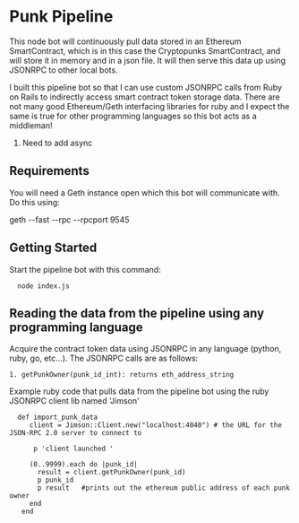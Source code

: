 # Punk Pipeline
This node bot will continuously pull data stored in an Ethereum SmartContract, which is in this case the Cryptopunks SmartContract, and will store it in memory and in a json file.  It will then serve this data up using JSONRPC to other local bots.  

I built this pipeline bot so that I can use custom JSONRPC calls from Ruby on Rails to indirectly access smart contract token storage data.  There are not many good Ethereum/Geth interfacing libraries for ruby and I expect the same is true for other programming languages so this bot acts as a middleman!  


1. Need to add async


## Requirements
You will need a Geth instance open which this bot will communicate with. Do this using:

geth --fast --rpc --rpcport 9545


## Getting Started

 Start the pipeline bot with this command:

      node index.js


## Reading the data from the pipeline using any programming language

Acquire the contract token data using JSONRPC in any language (python, ruby, go, etc...). The JSONRPC calls are as follows:

    1. getPunkOwner(punk_id_int): returns eth_address_string

 Example ruby code that pulls data from the pipeline bot using the ruby JSONRPC client lib named 'Jimson'

      def import_punk_data
         client = Jimson::Client.new("localhost:4040") # the URL for the JSON-RPC 2.0 server to connect to

          p 'client launched '

         (0..9999).each do |punk_id|
           result = client.getPunkOwner(punk_id)
           p punk_id
           p result   #prints out the ethereum public address of each punk owner           
         end
       end
